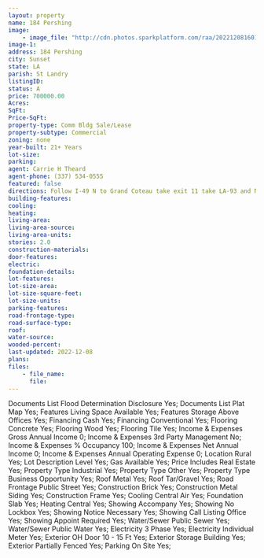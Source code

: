 ```yaml
---
layout: property
name: 184 Pershing 
image:
    - image_file: "http://cdn.photos.sparkplatform.com/raa/20221208160140322595000000.jpg"
image-1:
address: 184 Pershing 
city: Sunset
state: LA
parish: St Landry
listingID: 
status: A
price: 700000.00
Acres: 
SqFt: 
Price-SqFt: 
property-type: Comm Bldg Sale/Lease
property-subtype: Commercial
zoning: none
year-built: 21+ Years
lot-size: 
parking: 
agent: Carrie H Theard
agent-phone: (337) 534-0555
featured: false
directions: Follow I-49 N to Grand Coteau take exit 11 take LA-93 and Napoleon to LA-178 property is on the right.
building-features: 
cooling: 
heating: 
living-area: 
living-area-source: 
living-area-units: 
stories: 2.0
construction-materials: 
door-features: 
electric: 
foundation-details: 
lot-features: 
lot-size-area: 
lot-size-square-feet: 
lot-size-units: 
parking-features: 
road-frontage-type: 
road-surface-type: 
roof: 
water-source: 
wooded-percent: 
last-updated: 2022-12-08
plans: 
files:
    - file_name:
      file:
---
```

Documents List	Flood Determination Disclosure	Yes;
Documents List	Plat Map	Yes;
Features	Living Space Available	Yes;
Features	Storage Above Offices	Yes;
Financing	Cash	Yes;
Financing	Conventional	Yes;
Flooring	Concrete	Yes;
Flooring	Wood	Yes;
Flooring	Tile	Yes;
Income & Expenses	Gross Annual Income	0;
Income & Expenses	3rd Party Management	No;
Income & Expenses	% Occupancy	100;
Income & Expenses	Net Annual Income	0;
Income & Expenses	Annual Operating Expense	0;
Location	Rural	Yes;
Lot Description	Level	Yes;
Gas	Available	Yes;
Price Includes	Real Estate	Yes;
Property Type	Industrial	Yes;
Property Type	Other	Yes;
Property Type	Business Opportunity	Yes;
Roof	Metal	Yes;
Roof	Tar/Gravel	Yes;
Road Frontage	Public Street	Yes;
Construction	Brick	Yes;
Construction	Metal Siding	Yes;
Construction	Frame	Yes;
Cooling	Central Air	Yes;
Foundation	Slab	Yes;
Heating	Central	Yes;
Showing	Accompany	Yes;
Showing	No Lockbox	Yes;
Showing	Notice Necessary	Yes;
Showing	Call Listing Office	Yes;
Showing	Appoint Required	Yes;
Water/Sewer	Public Sewer	Yes;
Water/Sewer	Public Water	Yes;
Electricity	3 Phase	Yes;
Electricity	Individual Meter	Yes;
Exterior	OH Door 10 - 15 Ft	Yes;
Exterior	Storage Building	Yes;
Exterior	Partially Fenced	Yes;
Parking	On Site	Yes;


